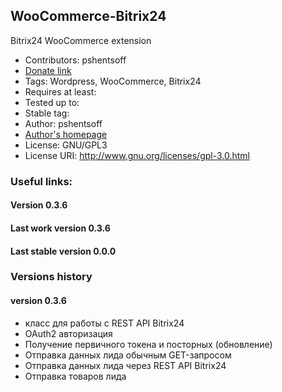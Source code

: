 ## WooCommerce-Bitrix24

Bitrix24 WooCommerce extension

-   Contributors: pshentsoff
-   [Donate link](https://www.paypal.com/cgi-bin/webscr?cmd=_s-xclick&hosted_button_id=FGRFBSFEW5V3Y "Please, donate to support project")
-   Tags: Wordpress, WooCommerce, Bitrix24
-   Requires at least:
-   Tested up to:
-   Stable tag:
-   Author: pshentsoff
-   [Author's homepage](http://pshentsoff.ru "Author's homepage")
-   License: GNU/GPL3
-   License URI: http://www.gnu.org/licenses/gpl-3.0.html

### Useful links:

#### Version 0.3.6
#### Last work version 0.3.6
#### Last stable version 0.0.0

### Versions history

#### version 0.3.6

-  класс для работы с REST API Bitrix24
-  OAuth2 авторизация
-  Получение первичного токена и посторных (обновление)
-  Отправка данных лида обычным GET-запросом
-  Отправка данных лида через REST API Bitrix24
-  Отправка товаров лида
